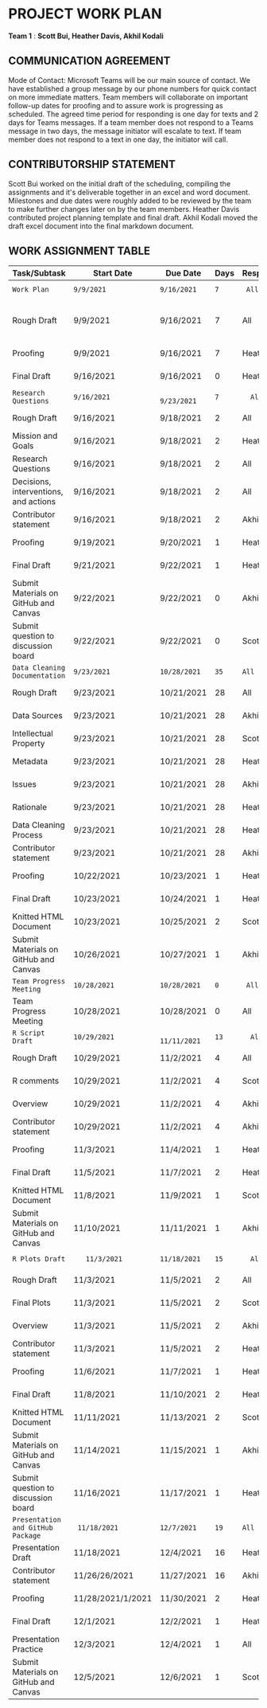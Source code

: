 # PROJECT WORK PLAN 

__Team 1__ : __Scott Bui, Heather Davis, Akhil Kodali__


## COMMUNICATION AGREEMENT

Mode of Contact: Microsoft Teams will be our main source of contact. We have established a group message by our phone numbers for quick contact on more immediate matters. Team members will collaborate on important follow-up dates for proofing and to assure work is progressing as scheduled. The agreed time period for responding is one day for texts and 2 days for Teams messages. If a team member does not respond to a Teams message in two days, the message initiator will escalate to text. If team member does not respond to a text in one day, the initiator will call.

## CONTRIBUTORSHIP STATEMENT
Scott Bui worked on the initial draft of the scheduling, compiling the assignments and it's deliverable together in an excel and word document. Milestones and due dates were roughly added to be reviewed by the team to make further changes later on by the team members. Heather Davis contributed project planning template and final draft. Akhil Kodali moved the draft excel document into the final markdown document.



## WORK ASSIGNMENT TABLE



Task/Subtask | Start Date | Due Date | Days | Responsibility | Status | Notes
 --- | --- | --- | --- | --- | --- | ---
 `Work Plan` | `9/9/2021` | `9/16/2021` | `7` |` All` | `In progress`| 
Rough Draft|	9/9/2021|	9/16/2021|	7|	All|	Complete|	Scott kicks off draft
Proofing	|9/9/2021|	9/16/2021|	7|	Heather Davis|	In Progress	
Final Draft|	9/16/2021|	9/16/2021|	0|	Heather Davis|	In Progress	
`Research Questions`|	`9/16/2021`|`	9/23/2021`	|`7`|`	All`|`Not started`
Rough Draft|	9/16/2021	|9/18/2021|	2	|All|	Not started
Mission and Goals|	9/16/2021|	9/18/2021|	2|	Heather Davis|	Not started
Research Questions|	9/16/2021|9/18/2021|2|All|Not started
Decisions, interventions, and actions|9/16/2021|9/18/2021|2|All|Not started
Contributor statement|9/16/2021|9/18/2021|2|Akhil Kodali|Not started
Proofing|9/19/2021|9/20/2021|1|Heather Davis|Not started
Final Draft|9/21/2021|9/22/2021|1|Heather Davis|Not started
Submit Materials on GitHub and Canvas|9/22/2021|9/22/2021|0|Akhil Kodali|Not started
Submit question to discussion board|9/22/2021|9/22/2021|0|Scott Bui|Not started
`Data Cleaning Documentation`|	`9/23/2021`|	`10/28/2021`|	`35`|	`All`|	`Not started`
Rough Draft|	9/23/2021|	10/21/2021|	28|	All|	Not started
Data Sources|	9/23/2021|	10/21/2021|	28|	Akhil Kodali|	Not started
Intellectual Property|	9/23/2021|	10/21/2021|	28|	Scott Bui|	Not started| 
Metadata|	9/23/2021|	10/21/2021|	28|	Heather Davis	|Not started
Issues |9/23/2021	|10/21/2021|	28	|Akhil Kodali|	Not started
Rationale|	9/23/2021|	10/21/2021|	28|	Heather Davis|	Not started
Data Cleaning Process|	9/23/2021	|10/21/2021	|28	|Heather Davis|	Not started
Contributor statement|	9/23/2021|	10/21/2021|	28|	Akhil Kodali|	Not started
Proofing|	10/22/2021|	10/23/2021|	1|	Heather Davis|	Not started
Final Draft|	10/23/2021	|10/24/2021|	1|	Heather Davis|	Not started
Knitted HTML Document|	10/23/2021|	10/25/2021|	2|	Scott Bui|	Not started
Submit Materials on GitHub and Canvas|	10/26/2021	|10/27/2021|	1|	Akhil Kodali|Not started
`Team Progress Meeting`|	`10/28/2021`|	`10/28/2021`	|`0`|`	All	`|`Not started`
Team Progress Meeting|	10/28/2021|	10/28/2021|	0|	All|	Not started
`R Script Draft`|	`10/29/2021`|`	11/11/2021`|	`13`|`	All`|`	Not started`
Rough Draft|	10/29/2021	|11/2/2021	|4|	All	|Not started
R comments	|10/29/2021|	11/2/2021|	4|	Scott Bui|	Not started
Overview	|10/29/2021|	11/2/2021|	4|	Akhil Kodali|	Not started
Contributor statement|	10/29/2021	|11/2/2021	|4|	Akhil Kodali	|Not started
Proofing	|11/3/2021|	11/4/2021|	1|	Heather Davis|	Not started
Final Draft|	11/5/2021	|11/7/2021|	2|	Heather Davis|	Not started
Knitted HTML Document|	11/8/2021|	11/9/2021|	1|	Scott Bui	|Not started
Submit Materials on GitHub and Canvas|	11/10/2021|	11/11/2021|	1|	Akhil Kodali|	Not started
`R Plots Draft`|`	11/3/2021`|	`11/18/2021`|	`15`|`	All`|	`Not started`
Rough Draft	|11/3/2021	|11/5/2021	|2|	All|	Not started
Final Plots|	11/3/2021	|11/5/2021	|2	|Scott Bui|	Not started
Overview	|11/3/2021|	11/5/2021|	2|	Akhil Kodali|	Not started
Contributor statement	|11/3/2021	|11/5/2021	|2|	Heather Davis|	Not started
Proofing	|11/6/2021	|11/7/2021|	1|	Heather Davis	|Not started
Final Draft|	11/8/2021	|11/10/2021|	2|	Heather Davis|	Not started
Knitted HTML Document	|11/11/2021	|11/13/2021	|2|	Scott Bui|	Not started
Submit Materials on GitHub and Canvas|	11/14/2021|	11/15/2021|	1|	Akhil Kodali|	Not started
Submit question to discussion board	|11/16/2021	|11/17/2021|	1|Heather Davis|	Not started
`Presentation and GitHub Package`|`	11/18/2021`	|`12/7/2021`	|`19`|	`All`|	`Not started`
Presentation Draft|	11/18/2021	|12/4/2021|	16|	Heather Davis|	Not started| 
Contributor statement	| 11/26/26/2021	| 11/27/2021 |16	|Akhil Kodali|	Not started| 
Proofing	| 11/28/2021/1/2021| 11/30/2021	|2|	Heather Davis|Not started|
Final Draft|	12/1/2021|	12/2/2021	|1|	Heather Davis|	Not started|
Presentation Practice | 12/3/2021| 12/4/2021 |1| All| Not started|
Submit Materials on GitHub and Canvas	|12/5/2021	|12/6/2021	|1|	Scott Bui	|Not started| 

 

